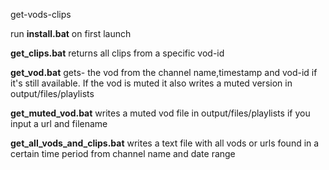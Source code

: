 get-vods-clips

run **install.bat** on first launch

**get_clips.bat** returns all clips from a specific vod-id

**get_vod.bat** gets- the vod from the channel name,timestamp and vod-id if it's still available. If the vod is muted it also writes a muted version in output/files/playlists

**get_muted_vod.bat** writes a muted vod file in output/files/playlists if you input a url and filename

**get_all_vods_and_clips.bat** writes a text file with all vods or urls found in a certain time period from channel name and date range
